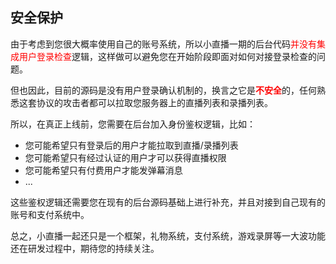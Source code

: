 
## 安全保护
由于考虑到您很大概率使用自己的账号系统，所以小直播一期的后台代码<font color='red'>并没有集成用户登录检查</font>逻辑，这样做可以避免您在开始阶段即面对如何对接登录检查的问题。

但也因此，目前的源码是没有用户登录确认机制的，换言之它是<font color='red'>**不安全**</font>的，任何熟悉这套协议的攻击者都可以拉取您服务器上的直播列表和录播列表。

所以，在真正上线前，您需要在后台加入身份鉴权逻辑，比如：
- 您可能希望只有登录后的用户才能拉取到直播/录播列表
- 您可能希望只有经过认证的用户才可以获得直播权限
- 您可能希望只有付费用户才能发弹幕消息
- ...

这些鉴权逻辑还需要您在现有的后台源码基础上进行补充，并且对接到自己现有的账号和支付系统中。

总之，小直播一起还只是一个框架，礼物系统，支付系统，游戏录屏等一大波功能还在研发过程中，期待您的持续关注。



